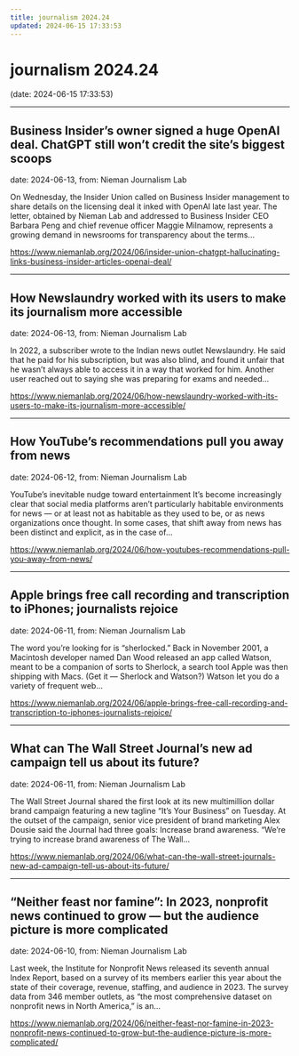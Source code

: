 ```yaml
---
title: journalism 2024.24
updated: 2024-06-15 17:33:53
---
```


# journalism 2024.24

(date: 2024-06-15 17:33:53)

---

## Business Insider’s owner signed a huge OpenAI deal. ChatGPT still won’t credit the site’s biggest scoops

date: 2024-06-13, from: Nieman Journalism Lab

On Wednesday, the Insider Union called on Business Insider management to share details on the licensing deal it inked with OpenAI late last year. The letter, obtained by Nieman Lab and addressed to Business Insider CEO Barbara Peng and chief revenue officer Maggie Milnamow, represents a growing demand in newsrooms for transparency about the terms... 

<https://www.niemanlab.org/2024/06/insider-union-chatgpt-hallucinating-links-business-insider-articles-openai-deal/>

---

## How Newslaundry worked with its users to make its journalism more accessible

date: 2024-06-13, from: Nieman Journalism Lab

In 2022, a subscriber wrote to the Indian news outlet Newslaundry. He said that he paid for his subscription, but was also blind, and found it unfair that he wasn&#8217;t always able to access it in a way that worked for him. Another user reached out to saying she was preparing for exams and needed... 

<https://www.niemanlab.org/2024/06/how-newslaundry-worked-with-its-users-to-make-its-journalism-more-accessible/>

---

## How YouTube’s recommendations pull you away from news

date: 2024-06-12, from: Nieman Journalism Lab

YouTube&#8217;s inevitable nudge toward entertainment It’s become increasingly clear that social media platforms aren’t particularly habitable environments for news — or at least not as habitable as they used to be, or as news organizations once thought. In some cases, that shift away from news has been distinct and explicit, as in the case of... 

<https://www.niemanlab.org/2024/06/how-youtubes-recommendations-pull-you-away-from-news/>

---

## Apple brings free call recording and transcription to iPhones; journalists rejoice

date: 2024-06-11, from: Nieman Journalism Lab

The word you&#8217;re looking for is &#8220;sherlocked.&#8221; Back in November 2001, a Macintosh developer named Dan Wood released an app called Watson, meant to be a companion of sorts to Sherlock, a search tool Apple was then shipping with Macs. (Get it — Sherlock and Watson?) Watson let you do a variety of frequent web... 

<https://www.niemanlab.org/2024/06/apple-brings-free-call-recording-and-transcription-to-iphones-journalists-rejoice/>

---

## What can The Wall Street Journal’s new ad campaign tell us about its future?

date: 2024-06-11, from: Nieman Journalism Lab

The Wall Street Journal shared the first look at its new multimillion dollar brand campaign featuring a new tagline &#8220;It&#8217;s Your Business&#8221; on Tuesday. At the outset of the campaign, senior vice president of brand marketing Alex Dousie said the Journal had three goals: Increase brand awareness. &#8220;We&#8217;re trying to increase brand awareness of The Wall... 

<https://www.niemanlab.org/2024/06/what-can-the-wall-street-journals-new-ad-campaign-tell-us-about-its-future/>

---

## “Neither feast nor famine”: In 2023, nonprofit news continued to grow — but the audience picture is more complicated

date: 2024-06-10, from: Nieman Journalism Lab

Last week, the Institute for Nonprofit News released its seventh annual Index Report, based on a survey of its members earlier this year about the state of their coverage, revenue, staffing, and audience in 2023. The survey data from 346 member outlets, as “the most comprehensive dataset on nonprofit news in North America,” is an... 

<https://www.niemanlab.org/2024/06/neither-feast-nor-famine-in-2023-nonprofit-news-continued-to-grow-but-the-audience-picture-is-more-complicated/>

